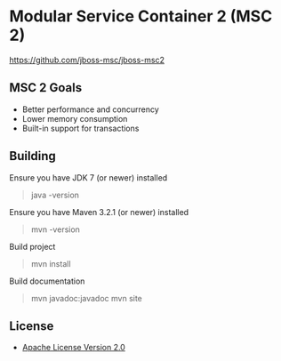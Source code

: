 Modular Service Container 2 (MSC 2)
===================

https://github.com/jboss-msc/jboss-msc2

MSC 2 Goals
-------------------

* Better performance and concurrency
* Lower memory consumption
* Built-in support for transactions

Building
-------------------

Ensure you have JDK 7 (or newer) installed

> java -version

Ensure you have Maven 3.2.1 (or newer) installed

> mvn -version

Build project

> mvn install

Build documentation

> mvn javadoc:javadoc
> mvn site

License
-------
* [Apache License Version 2.0](http://repository.jboss.org/licenses/apache-2.0.txt)

